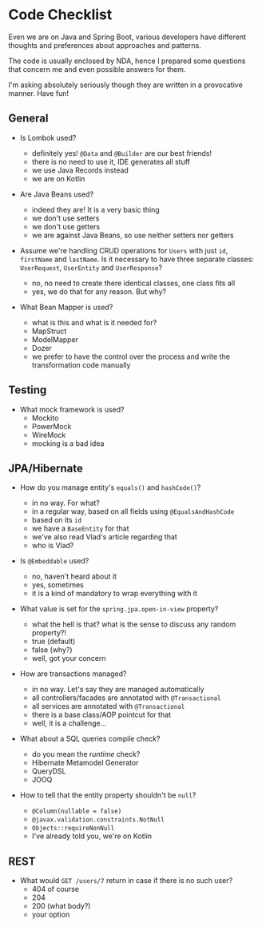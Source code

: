 # Code Checklist

Even we are on Java and Spring Boot, various developers have different thoughts and preferences about approaches and
patterns.

The code is usually enclosed by NDA, hence I prepared some questions that concern me and even possible answers for them.

I'm asking absolutely seriously though they are written in a provocative manner. Have fun!

## General

- Is Lombok used?
  - definitely yes! `@Data` and `@Builder` are our best friends!
  - there is no need to use it, IDE generates all stuff
  - we use Java Records instead
  - we are on Kotlin

- Are Java Beans used?
  - indeed they are! It is a very basic thing
  - we don't use setters
  - we don't use getters
  - we are against Java Beans, so use neither setters nor getters

- Assume we're handling CRUD operations for `Users` with just `id`, `firstName` and `lastName`. Is it necessary to have
  three separate classes: `UserRequest`, `UserEntity` and `UserResponse`?
  - no, no need to create there identical classes, one class fits all
  - yes, we do that for any reason. But why?

- What Bean Mapper is used?
  - what is this and what is it needed for?
  - MapStruct
  - ModelMapper
  - Dozer
  - we prefer to have the control over the process and write the transformation code manually

## Testing

- What mock framework is used?
  - Mockito
  - PowerMock
  - WireMock
  - mocking is a bad idea

## JPA/Hibernate

- How do you manage entity's `equals()` and `hashCode()`?
  - in no way. For what?
  - in a regular way, based on all fields using `@EqualsAndHashCode`
  - based on its `id`
  - we have a `BaseEntity` for that
  - we've also read Vlad's article regarding that
  - who is Vlad?

- Is `@Embeddable` used?
  - no, haven't heard about it
  - yes, sometimes
  - it is a kind of mandatory to wrap everything with it

- What value is set for the `spring.jpa.open-in-view` property?
  - what the hell is that? what is the sense to discuss any random property?!
  - true (default)
  - false (why?)
  - well, got your concern

- How are transactions managed?
  - in no way. Let's say they are managed automatically
  - all controllers/facades are annotated with `@Transactional`
  - all services are annotated with `@Transactional`
  - there is a base class/AOP pointcut for that
  - well, it is a challenge...

- What about a SQL queries compile check?
  - do you mean the _runtime_ check?
  - Hibernate Metamodel Generator
  - QueryDSL
  - JOOQ

- How to tell that the entity property shouldn't be `null`?
  - `@Column(nullable = false)`
  - `@javax.validation.constraints.NotNull`
  - `Objects::requireNonNull`
  - I've already told you, we're on Kotlin

## REST

- What would `GET /users/7` return in case if there is no such user?
  - 404 of course
  - 204
  - 200 (what body?)
  - your option

